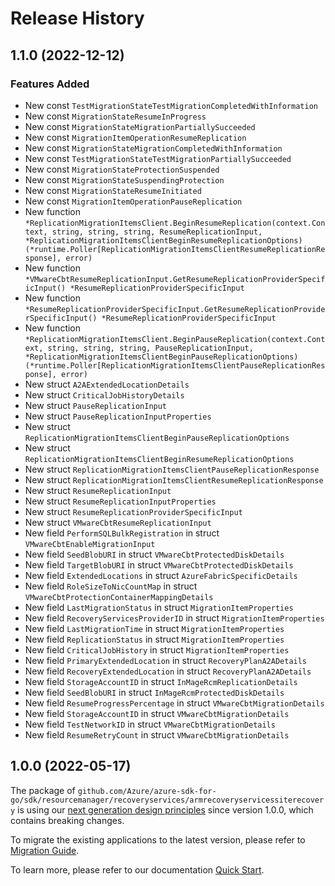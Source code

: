# Release History

## 1.1.0 (2022-12-12)
### Features Added

- New const `TestMigrationStateTestMigrationCompletedWithInformation`
- New const `MigrationStateResumeInProgress`
- New const `MigrationStateMigrationPartiallySucceeded`
- New const `MigrationItemOperationResumeReplication`
- New const `MigrationStateMigrationCompletedWithInformation`
- New const `TestMigrationStateTestMigrationPartiallySucceeded`
- New const `MigrationStateProtectionSuspended`
- New const `MigrationStateSuspendingProtection`
- New const `MigrationStateResumeInitiated`
- New const `MigrationItemOperationPauseReplication`
- New function `*ReplicationMigrationItemsClient.BeginResumeReplication(context.Context, string, string, string, ResumeReplicationInput, *ReplicationMigrationItemsClientBeginResumeReplicationOptions) (*runtime.Poller[ReplicationMigrationItemsClientResumeReplicationResponse], error)`
- New function `*VMwareCbtResumeReplicationInput.GetResumeReplicationProviderSpecificInput() *ResumeReplicationProviderSpecificInput`
- New function `*ResumeReplicationProviderSpecificInput.GetResumeReplicationProviderSpecificInput() *ResumeReplicationProviderSpecificInput`
- New function `*ReplicationMigrationItemsClient.BeginPauseReplication(context.Context, string, string, string, PauseReplicationInput, *ReplicationMigrationItemsClientBeginPauseReplicationOptions) (*runtime.Poller[ReplicationMigrationItemsClientPauseReplicationResponse], error)`
- New struct `A2AExtendedLocationDetails`
- New struct `CriticalJobHistoryDetails`
- New struct `PauseReplicationInput`
- New struct `PauseReplicationInputProperties`
- New struct `ReplicationMigrationItemsClientBeginPauseReplicationOptions`
- New struct `ReplicationMigrationItemsClientBeginResumeReplicationOptions`
- New struct `ReplicationMigrationItemsClientPauseReplicationResponse`
- New struct `ReplicationMigrationItemsClientResumeReplicationResponse`
- New struct `ResumeReplicationInput`
- New struct `ResumeReplicationInputProperties`
- New struct `ResumeReplicationProviderSpecificInput`
- New struct `VMwareCbtResumeReplicationInput`
- New field `PerformSQLBulkRegistration` in struct `VMwareCbtEnableMigrationInput`
- New field `SeedBlobURI` in struct `VMwareCbtProtectedDiskDetails`
- New field `TargetBlobURI` in struct `VMwareCbtProtectedDiskDetails`
- New field `ExtendedLocations` in struct `AzureFabricSpecificDetails`
- New field `RoleSizeToNicCountMap` in struct `VMwareCbtProtectionContainerMappingDetails`
- New field `LastMigrationStatus` in struct `MigrationItemProperties`
- New field `RecoveryServicesProviderID` in struct `MigrationItemProperties`
- New field `LastMigrationTime` in struct `MigrationItemProperties`
- New field `ReplicationStatus` in struct `MigrationItemProperties`
- New field `CriticalJobHistory` in struct `MigrationItemProperties`
- New field `PrimaryExtendedLocation` in struct `RecoveryPlanA2ADetails`
- New field `RecoveryExtendedLocation` in struct `RecoveryPlanA2ADetails`
- New field `StorageAccountID` in struct `InMageRcmReplicationDetails`
- New field `SeedBlobURI` in struct `InMageRcmProtectedDiskDetails`
- New field `ResumeProgressPercentage` in struct `VMwareCbtMigrationDetails`
- New field `StorageAccountID` in struct `VMwareCbtMigrationDetails`
- New field `TestNetworkID` in struct `VMwareCbtMigrationDetails`
- New field `ResumeRetryCount` in struct `VMwareCbtMigrationDetails`


## 1.0.0 (2022-05-17)

The package of `github.com/Azure/azure-sdk-for-go/sdk/resourcemanager/recoveryservices/armrecoveryservicessiterecovery` is using our [next generation design principles](https://azure.github.io/azure-sdk/general_introduction.html) since version 1.0.0, which contains breaking changes.

To migrate the existing applications to the latest version, please refer to [Migration Guide](https://aka.ms/azsdk/go/mgmt/migration).

To learn more, please refer to our documentation [Quick Start](https://aka.ms/azsdk/go/mgmt).